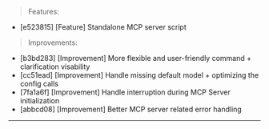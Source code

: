 > Features:
- [e523815] [Feature] Standalone MCP server script

> Improvements:
- [b3bd283] [Improvement] More flexible and user-friendly  command + clarification visability
- [cc51ead] [Improvement] Handle missing default model + optimizing the config calls
- [7fa1a6f] [Improvement] Handle interruption during MCP Server initialization
- [abbcd08] [Improvement] Better MCP server related error handling


---
